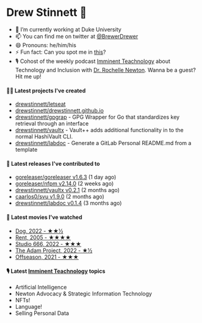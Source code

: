 
# Drew Stinnett 👋

- 🔭 I’m currently working at Duke University
- 📫 You can find me on twitter at [@BrewerDrewer](https://twitter.com/BrewerDrewer)
- 😄 Pronouns: he/him/his
- ⚡ Fun fact: Can you spot me in [this](https://www.youtube.com/watch?v=oL9WnB0qHBA)?
- 🎙 Cohost of the weekly podcast [Imminent Teachnology](https://podcast.imminentteachnology.com/) about Technology and Inclusion with [Dr. Rochelle Newton](https://www.linkedin.com/in/drrochellenewton/). Wanna be a guest? Hit me up!

#### 👨‍💻 Latest projects I've created
- [drewstinnett/letseat](https://github.com/drewstinnett/letseat)
- [drewstinnett/drewstinnett.github.io](https://github.com/drewstinnett/drewstinnett.github.io)
- [drewstinnett/gpgrap](https://github.com/drewstinnett/gpgrap) - GPG Wrapper for Go that standardizes key retrieval through an interface
- [drewstinnett/vaultx](https://github.com/drewstinnett/vaultx) - Vault&#43;&#43; adds additional functionality in to the normal HashiVault CLI.
- [drewstinnett/labdoc](https://github.com/drewstinnett/labdoc) - Generate a GitLab Personal README.md from a template

#### 🚀 Latest releases I've contributed to
- [goreleaser/goreleaser v1.6.3](https://github.com/goreleaser/goreleaser/releases/tag/v1.6.3) (1 day ago)
- [goreleaser/nfpm v2.14.0](https://github.com/goreleaser/nfpm/releases/tag/v2.14.0) (2 weeks ago)
- [drewstinnett/vaultx v0.2.1](https://github.com/drewstinnett/vaultx/releases/tag/v0.2.1) (2 months ago)
- [caarlos0/svu v1.9.0](https://github.com/caarlos0/svu/releases/tag/v1.9.0) (2 months ago)
- [drewstinnett/labdoc v0.1.4](https://github.com/drewstinnett/labdoc/releases/tag/v0.1.4) (3 months ago)

#### 🍿 Latest movies I've watched
- [Dog, 2022 - ★★½](https://letterboxd.com/mondodrew/film/dog-2022/)
- [Rent, 2005 - ★★★★](https://letterboxd.com/mondodrew/film/rent/)
- [Studio 666, 2022 - ★★★](https://letterboxd.com/mondodrew/film/studio-666-2022/)
- [The Adam Project, 2022 - ★½](https://letterboxd.com/mondodrew/film/the-adam-project/)
- [Offseason, 2021 - ★★★](https://letterboxd.com/mondodrew/film/film:714010/)

#### 🎙 Latest [Imminent Teachnology](https://podcast.imminentteachnology.com/) topics
- Artificial Intelligence
- Newton Advocacy &amp; Strategic Information Technology
- NFTs!
- Language!
- Selling Personal Data